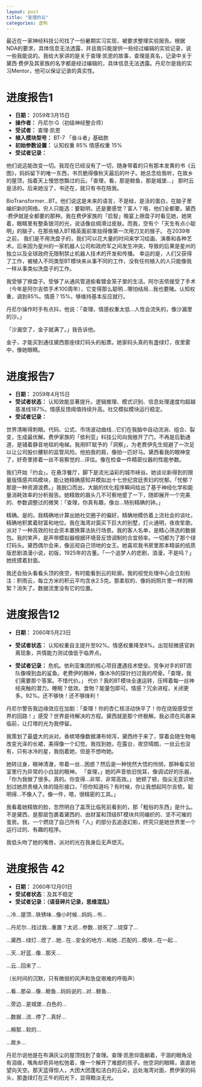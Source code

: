 ```yaml
---
layout: post
title: "查理的云"
categories: 虚构
---
```


最近在一家神经科技公司找了一份暑期实习实现，被要求整理实验报告。根据NDA的要求，具体信息无法透露，并且我只能提供一些经过编辑的实验记录，说一些我能说的。我给大家讲的是关于查理·凯恩的故事，查理是真名，记录中关于黛西·费伊及其家族的名字都是经过编辑的，具体信息无法透露。丹尼尔是我的实习Mentor，他可以保证记录的真实性。

# 进度报告1

- **日期：** 2059年3月15日
- **操作者：** 丹尼尔·G（初级神经整合师）
- **受试者：** 查理·凯恩
- **植入模块型号：** BT-7 「奋斗者」基础款
- **初始参数设置：** 认知权重 85%  情感权重 15%
- **受试者记录：**

 他们说这能改变一切。我现在已经没有了一切，随身带着的只有那本发黄的书《云图》，妈妈留下的唯一东西，书页脆得像秋天最后的叶子。她总念给我听，在故乡的屋顶，指着天上慢悠悠飘过的云。「查理，看，那是鲸鱼，那是城堡…」 那时云是活的。后来她没了，书还在，就只有书在陪我。

 BioTransformer…BT。他们说这是未来的语言，不是硅，是活的蛋白，在脑子里编织新的网络。穷人只能选：要聪明，还是要感觉？富人？哦，他们全都要。黛西·费伊就是全都要的那种。我在费伊家族的「启智」晚宴上擦盘子时看见她，她笑着，眼睛里有整条银河的光，说话像丝绸滑过皮肤。而我，空有个「天生有点小聪明」的脑子，在那些植入BT精英面前笨拙得像第一次用刀叉的猴子。
 在2039年之前， 我们是不用洗盘子的，我们可以花大量的时间来学习绘画、演奏和各种艺术。后来因为星州的一家机器人公司和政府军之间发生冲突，导致的后果是星州的独立以及全球政府无限制禁止机器人技术的开发和传播。
 幸运的是，人们又获得了工作，被植入不同类型BT模块来从事不同的工作，没有任何植入的人只能像我一样从事类似洗盘子的工作。

 我受够了擦盘子。受够了从通风管道偷看镀金笼子里的生活。阿尔吉侬接受了手术（今年是阿尔吉侬手术100周年），它变得那么聪明…哪怕结局…我也要赌。认知权重，调到85%。情感？15%，够维持基本反应就行。

 丹尼尔操作时手有点抖，他说：「查理，情感权重太低…人性会流失的，像沙漏里的沙。」

「沙漏空了，金子就满了。」我告诉他。

金子，才能买到通往黛西那座绿灯码头的船票。她家码头真的有盏绿灯，夜里雾中，像她眼睛。


# 进度报告7

- **日期：** 2059年4月15日
- **受试者状态：** 
认知效能显著提升。逻辑推理、模式识别、信息处理速度均超越基准线187%。情感反馈阈值持续升高。社交模拟模块运行稳定。
- **受试者记录：** 

 世界清晰得刺眼。代码、公式、市场波动曲线…它们在我脑中自动流淌、组合、裂变，生成最优解。费伊家族的「依利亚」科技公司向我敞开了门，不再是后勤通道，是铺着静音地毯的电梯。我用BT赋予的「洞察」，为老费伊先生规避了一次足以让公司股价腰斩的监管风险。他拍我的肩，像拍一匹好马。黛西看我的眼神变了，好奇里掺着一丝不易察觉的…评估。像在检查一件精密仪器的性能参数。

 我们开始「约会」。在悬浮餐厅，脚下是流光溢彩的城市峡谷。她谈论新得到的限量版情感共鸣模块，能让她精确感知并模拟出十七世纪宫廷贵妇的忧郁。「忧郁？那是一种资源浪费。」我脱口而出，大脑的优化程序瞬间给出了基于神经化学和能量消耗效率的分析报告。她精致的眉头几不可察地蹙了一下，随即展开一个完美的、参数调整过的微笑：「查理，你真有趣，像台…特别精确的钟。」

 精确。是的。我精确地计算出她社交圈子的偏好，精确地模仿着上流社会的谈吐，精确地积累着财富和地位。我在海湾对面买下巨大的别墅，灯火通明，夜夜笙歌。派对？一种高效的社会资本置换算法执行场景。我的客人名单，是精心筛选的数据包。我的笑声，是声带模拟器根据环境音反馈调制的合宜频率。一切都为了那个绿灯码头。黛西偶尔会来，像巡视自己领地的女王。她喜欢我书房里那本精装的纸质版悲剧浪漫小说，初版，1925年的古董。「一个追梦人的悲剧，浪漫，不是吗？」她抚摸着封面。
 
 我还会抬头看看头顶的夜空，有时能看到云的轮廓。我的视觉处理中心会立刻标注：积雨云，每立方米的积云平均含水2.5克。那柔软的、像妈妈照片里一样的棉絮？消失了。数据流里没有它的位置。
 

# 进度报告12
- **日期：** 2060年5月23日
- **受试者状态：** 认知权重自主提升至92%。情感权重降至8%。出现轻微感官剥离现象，共情能力测试值低于临界点。

- **受试者记录：**
 危机。依利亚集团的核心项目遭遇技术壁垒。竞争对手的BT团队像嗅到血的鲨鱼。老费伊的眼神，像冰冷的探针扫过我的颅骨。「查理，我们需要那个答案。不惜代价。」
 代价？我的BT模块全速运转，压榨着每一丝神经突触的潜力。睡眠？低效。食物？能量包即可。情感？冗余进程，关闭更多。92%。还不够快！还不够锋利！
 
 丹尼尔警告我边缘效应在加剧：「查理！你的杏仁核活动快平了！你在烧毁感受世界的回路！」感受？世界是待解决的方程。黛西就是那个终极解。我必须在风暴来临前，让灯塔的光为我停留。
 
 我策划了最盛大的派对。香槟塔像数据瀑布倾泻，黛西终于来了，穿着会随生物电改变光泽的长裙，美得像一个幻觉。我找到她，在露台，夜空晴朗，一丝云也没有，只有冰冷的星，我抱着她，但是不想吻她。
 
 她转过身，眼神清澈，带着一丝…困惑？然后是一种恍然大悟的怜悯，那种看实验室里行为异常的小白鼠的眼神。
 「查理，」她的声音依旧悦耳，像调试好的乐器，「你为我做了很多。真的。你变得…非常、非常高效。」
 她顿了顿，指尖无意识地划过她昂贵植入体的隐形接口，「但你知道吗？有时候，你让我想起阿尔吉侬。聪明得…不像人了。像一件，嗯，很精密的工具。」
 
 我看着她精致的脸，忽然明白了盖茨比临死前看到的，那「粗俗的东西」是什么。不是黛西，是那层包裹着黛西的、由财富和顶级BT模块共同编织的、坚不可摧的茧房。我，一个燃烧了自己所有「人」的部分去追逐幻影，终究只是她世界里一个运行过的、有趣的程序。
 
 我低头吻了她的嘴唇，派对的光在我身后无声熄灭。


# 进度报告 42
- **日期：** 2060年12月01日
- **受试者状态**：及其不稳定
- **受试者记录：（语音碎片记录，思维混乱）**

 …冷…屋顶…铁锈味…像小时候…妈妈…书…

 …丹尼尔…找过我…重置？太迟…参数…锁死了…烧穿了…

 …黛西…绿灯…熄了…她…在…安全的地方…和她…匹配的…模块…在一起…

 …天…好蓝…像…那天…

 …云…回来了…

 （长时间的沉默，只有微弱的风声和急促艰难的呼吸声）

 …看…那朵…像…鲸鱼…妈妈说的…对…鲸鱼…

 …旁边…是城堡…白色的…

 …数据…流…停了…真好…

 …棉絮…软的…
 
 …故乡…
 
丹尼尔说他是在布满灰尘的屋顶找到了查理。查理·凯恩仰面躺着，干涸的眼角没有泪痕，嘴角却奇异地松弛着，像一个解开了难题的孩子。他空洞的眼睛，直直地望向天空。那天蓝得惊人，大团大团蓬松洁白的云朵，远处海湾对面，费伊家的码头，那盏绿灯在正午的阳光下，显得黯淡无光。